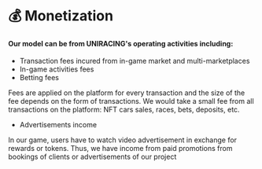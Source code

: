 # 💰 Monetization

#### Our model can be  from UNIRACING's operating activities including:

* Transaction fees incured from in-game market and multi-marketplaces
* In-game activities fees
* Betting fees

Fees are applied on the platform for every transaction and the size of the fee depends on the form of transactions. We would take a small fee from all transactions on the platform: NFT cars sales, races, bets, deposits, etc.

* Advertisements income

In our game, users have to watch video advertisement in exchange for rewards or tokens. Thus, we have income from paid promotions from bookings of clients or advertisements of our project
